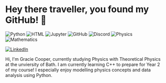 # Hey there traveller, you found my GitHub! 👋

![Python](https://img.shields.io/badge/Python-3776AB?style=for-the-badge&logo=python&logoColor=white)
![HTML](https://img.shields.io/badge/HTML-E34F26?style=for-the-badge&logo=html5&logoColor=white)
![Jupyter](https://img.shields.io/badge/Jupyter-Notebook-orange?logo=jupyter&style=for-the-badge)
![GitHub](https://img.shields.io/badge/GitHub-100000?style=for-the-badge&logo=github&logoColor=white)
![Discord](https://img.shields.io/badge/Discord-7289DA?style=for-the-badge&logo=discord&logoColor=white)
![Physics](https://img.shields.io/badge/Physics-6A5ACD?style=for-the-badge&logo=atom&logoColor=white)
![Mathematics](https://img.shields.io/badge/Mathematics-008080?style=for-the-badge&logo=matrix&logoColor=white)



[![LinkedIn](https://img.shields.io/badge/LinkedIn-0A66C2?style=for-the-badge&logo=linkedin&logoColor=white)](https://www.linkedin.com/in/gracie-cooper-6aa557244)


Hi, I'm Gracie Cooper, currently studying Physics with Theoretical Physics at the unviersity of Bath. I am currently learning C++ to prepare for Year 2 of my course! I especially enjoy modelling physics concepts and data analysis using Python. 
<br><br>

